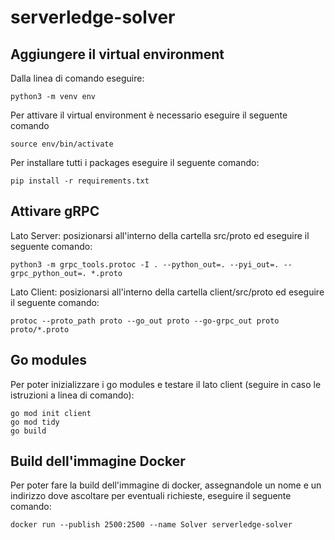 # serverledge-solver

## Aggiungere il virtual environment
Dalla linea di comando eseguire:
```
python3 -m venv env
```
Per attivare il virtual environment è necessario eseguire il seguente comando
```
source env/bin/activate
```
Per installare tutti i packages eseguire il seguente comando:
```
pip install -r requirements.txt
```

## Attivare gRPC
Lato Server: posizionarsi all'interno della cartella src/proto ed eseguire il seguente comando:
```
python3 -m grpc_tools.protoc -I . --python_out=. --pyi_out=. --grpc_python_out=. *.proto
```

Lato Client: posizionarsi all'interno della cartella client/src/proto ed eseguire il seguente comando:
```
protoc --proto_path proto --go_out proto --go-grpc_out proto proto/*.proto
```

## Go modules
Per poter inizializzare i go modules e testare il lato client (seguire in caso le istruzioni a linea di comando):
```
go mod init client
go mod tidy
go build
```

## Build dell'immagine Docker
Per poter fare la build dell'immagine di docker, assegnandole un nome e un indirizzo dove ascoltare per eventuali richieste, eseguire il seguente comando:
```
docker run --publish 2500:2500 --name Solver serverledge-solver
```

